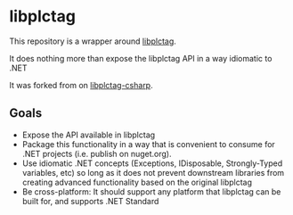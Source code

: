 ﻿# libplctag

This repository is a wrapper around [libplctag](https://github.com/timyhac/libplctagWrapper).

It does nothing more than expose the libplctag API in a way idiomatic to .NET

It was forked from on [libplctag-csharp](https://github.com/mesta1/libplctag-csharp).

## Goals

* Expose the API available in libplctag
* Package this functionality in a way that is convenient to consume for .NET projects (i.e. publish on nuget.org).
* Use idiomatic .NET concepts (Exceptions, IDisposable, Strongly-Typed variables, etc) so long as it does not prevent downstream libraries from creating advanced functionality based on the original libplctag
* Be cross-platform: It should support any platform that libplctag can be built for, and supports .NET Standard
